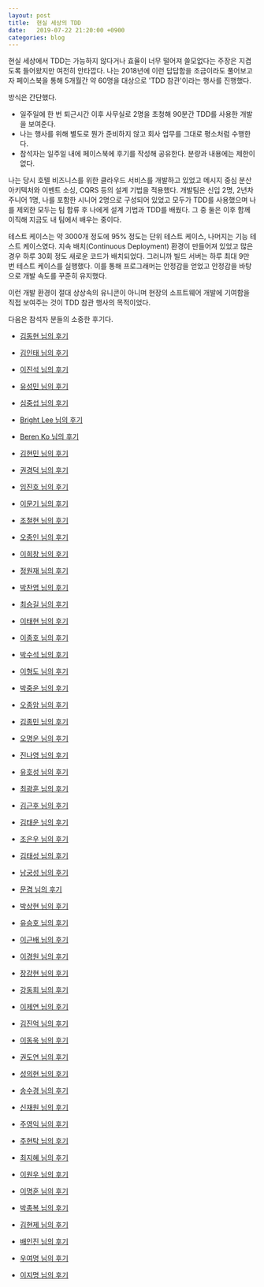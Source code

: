 ```yaml
---
layout: post
title:  현실 세상의 TDD
date:   2019-07-22 21:20:00 +0900
categories: blog
---
```


현실 세상에서 TDD는 가능하지 않다거나 효율이 너무 떨어져 쓸모없다는 주장은 지겹도록 들어왔지만 여전히 안타깝다. 나는 2018년에 이런 답답함을 조금이라도 풀어보고자 페이스북을 통해 5개월간 약 60명을 대상으로 'TDD 참관'이라는 행사를 진행했다.

<!--more-->

방식은 간단했다.

- 일주일에 한 번 퇴근시간 이후 사무실로 2명을 초청해 90분간 TDD를 사용한 개발을 보여준다.
- 나는 행사를 위해 별도로 뭔가 준비하지 않고 회사 업무를 그대로 평소처럼 수행한다.
- 참석자는 일주일 내에 페이스북에 후기를 작성해 공유한다. 분량과 내용에는 제한이 없다.

나는 당시 호텔 비즈니스를 위한 클라우드 서비스를 개발하고 있었고 메시지 중심 분산 아키텍처와 이벤트 소싱, CQRS 등의 설계 기법을 적용했다. 개발팀은 신입 2명, 2년차 주니어 1명, 나를 포함한 시니어 2명으로 구성되어 있었고 모두가 TDD를 사용했으며 나를 제외한 모두는 팀 합류 후 나에게 설계 기법과 TDD를 배웠다. 그 중 둘은 이후 함께 이직해 지금도 내 팀에서 배우는 중이다.

테스트 케이스는 약 3000개 정도에 95% 정도는 단위 테스트 케이스, 나머지는 기능 테스트 케이스였다. 지속 배치(Continuous Deployment) 환경이 만들어져 있었고 많은 경우 하루 30회 정도 새로운 코드가 배치되었다. 그러니까 빌드 서버는 하루 최대 9만 번 테스트 케이스를 실행했다. 이를 통해 프로그래머는 안정감을 얻었고 안정감을 바탕으로 개발 속도를 꾸준히 유지했다.

이런 개발 환경이 절대 상상속의 유니콘이 아니며 현장의 소프트웨어 개발에 기여함을 직접 보여주는 것이 TDD 참관 행사의 목적이었다.

다음은 참석자 분들의 소중한 후기다.

- [김동현 님의 후기](https://www.facebook.com/wplong11/posts/1575401559249900)

- [김인태 님의 후기](https://www.facebook.com/greatkit/posts/1996897607050116)

- [이진석 님의 후기](https://www.facebook.com/allieuslee/posts/1798328516855812)

- [유성민 님의 후기](https://www.facebook.com/graytraces/posts/1720063024779678)

- [심중섭 님의 후기](https://www.facebook.com/sosolo0307/posts/2199057373663198)

- [Bright Lee 님의 후기](https://www.facebook.com/benevbright/posts/1993883860675723)

- [Beren Ko 님의 후기](https://www.facebook.com/berentheonehanded/posts/1637971266302163)

- [김현민 님의 후기](https://www.facebook.com/evilskel/posts/2013698188674255)

- [권경덕 님의 후기](https://www.facebook.com/kkd927/posts/1529749463798112)

- [임진호 님의 후기](https://www.facebook.com/jino.yim.7/posts/2098404217100515)

- [이문기 님의 후기](https://www.facebook.com/wallahbaba/posts/1884150944993789)

- [조철현 님의 후기](https://www.facebook.com/ilovehojin/posts/1977820852248427)

- [오종인 님의 후기](https://www.facebook.com/ohjongin/posts/1903898602974924)

- [이희창 님의 후기](https://www.facebook.com/heechang.lee.7/posts/1796171007127936)

- [정원재 님의 후기](https://www.facebook.com/Anthony.Wonjay.Jung/posts/1838305199563914)

- [박찬엽 님의 후기](https://www.facebook.com/mrchypark/posts/1989334154439756)

- [최승길 님의 후기](https://www.facebook.com/seungkil/posts/1983339895050856)

- [이태현 님의 후기](https://www.facebook.com/TH.Jake.Lee/posts/1770108563067384)

- [이종호 님의 후기](https://www.facebook.com/jhleed/posts/2091653777829954)

- [박수석 님의 후기](https://www.facebook.com/chiyodadkr/posts/2072828179430813)

- [이형도 님의 후기](https://www.facebook.com/hyeongdo.lee/posts/10213634625434719)

- [박중운 님의 후기](https://www.facebook.com/pheadra4/posts/2135225323215319)

- [오종암 님의 후기](https://www.facebook.com/oh.am.3/posts/10216246782539221)

- [김종민 님의 후기](https://www.facebook.com/NoviceRambo/posts/2310144662538319)

- [오명운 님의 후기](https://www.facebook.com/hanmomhanda/posts/10217324283323245)

- [진나영 님의 후기](https://www.facebook.com/na.jin.961/posts/1918281881548572)

- [유호성 님의 후기](https://www.facebook.com/daniel.ryu.129/posts/10160690188215386)

- [최광훈 님의 후기](https://www.facebook.com/LightatmosphereChoi/posts/2149609051780840)

- [김근후 님의 후기](https://www.facebook.com/permalink.php?story_fbid=1125590484258265&id=100004219721899)

- [김태운 님의 후기](https://www.facebook.com/kofktu/posts/2148194435214816)

- [조은우 님의 후기](https://www.facebook.com/choeunwoo/posts/1936915879699282)

- [김태성 님의 후기](https://www.facebook.com/kimtaesung/posts/2174889389249877)

- [남궁성 님의 후기](https://www.facebook.com/permalink.php?story_fbid=2040952565954795&id=100001202130934)

- [문겸 님의 후기](https://www.facebook.com/permalink.php?story_fbid=278308943007876&id=100024863161084)

- [박상현 님의 후기](https://www.facebook.com/seanlab/posts/10217374452857910)

- [유승호 님의 후기](https://www.facebook.com/hahaysh/posts/2065233700178075)

- [이근배 님의 후기](https://www.facebook.com/geunbae.lee.5/posts/2372704879422871)

- [이경원 님의 후기](https://www.facebook.com/woniper/posts/2224929310911549)

- [장강현 님의 후기](https://www.facebook.com/permalink.php?story_fbid=602157406853414&id=100011774793180)

- [강동희 님의 후기](https://www.facebook.com/dk.kang.56/posts/1995289457194290)

- [이제연 님의 후기](https://www.facebook.com/permalink.php?story_fbid=2172714226284235&id=100006370366475)

- [김진억 님의 후기](https://www.facebook.com/permalink.php?story_fbid=10215050156518600&id=1571032606)

- [이동욱 님의 후기](https://www.facebook.com/jojoldu/posts/1697368843726205)

- [권도연 님의 후기](https://www.facebook.com/dorian.kwon/posts/2021410101255136)

- [성의현 님의 후기](https://www.facebook.com/permalink.php?story_fbid=2018937304859792&id=100002306273751)

- [송수경 님의 후기](https://www.facebook.com/happymint23/posts/1839011429485670)

- [신재원 님의 후기](https://www.facebook.com/babosonyun/posts/1827181944017933)

- [주영익 님의 후기](https://www.facebook.com/permalink.php?story_fbid=2068720179846625&id=100001259884599)

- [주현탁 님의 후기](https://www.facebook.com/momamene/posts/1117178815131239)

- [최지혜 님의 후기](https://www.facebook.com/permalink.php?story_fbid=2202359493412199&id=100009145081826)

- [이원우 님의 후기](https://www.facebook.com/wonury/posts/2195253237151438)

- [이명훈 님의 후기](https://www.facebook.com/kh2821/posts/1920594174643123)

- [박종복 님의 후기](https://www.facebook.com/permalink.php?story_fbid=1884534778289540&id=100001991079994)

- [김현제 님의 후기](https://www.facebook.com/permalink.php?story_fbid=1152930961556480&id=100005187601635)

- [배인진 님의 후기](https://www.facebook.com/permalink.php?story_fbid=507156826431957&id=100014129310194)

- [우여명 님의 후기](https://www.facebook.com/voyager.woo/posts/2364830853744116)

- [이지명 님의 후기](https://www.facebook.com/jeemyeonglee/posts/1855313971232156)
